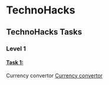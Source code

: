# TechnoHacks

## TechnoHacks Tasks

### Level 1

#### [Task 1:](https://github.com/shyamgdev/TechnoHacks/tree/main/tasks/task-1)
Currency convertor [Currency convertor](https://technohacksinternship.netlify.app/tasks/task-1/)